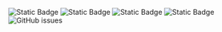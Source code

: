 ![Static Badge](https://img.shields.io/badge/blacklists-60-000000) ![Static Badge](https://img.shields.io/badge/blacklisted-2770748-cc0000) ![Static Badge](https://img.shields.io/badge/whitelisted-2242-00CC00) ![Static Badge](https://img.shields.io/badge/streaming_blacklist-28106-000000) ![GitHub issues](https://img.shields.io/github/issues/fabriziosalmi/blacklists)
